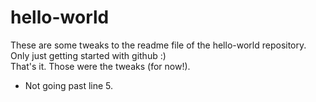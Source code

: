 # hello-world
These are some tweaks to the readme file of the hello-world repository.</br>
Only just getting started with github :) </br>
That's it. Those were the tweaks (for now!). 
* Not going past line 5.

